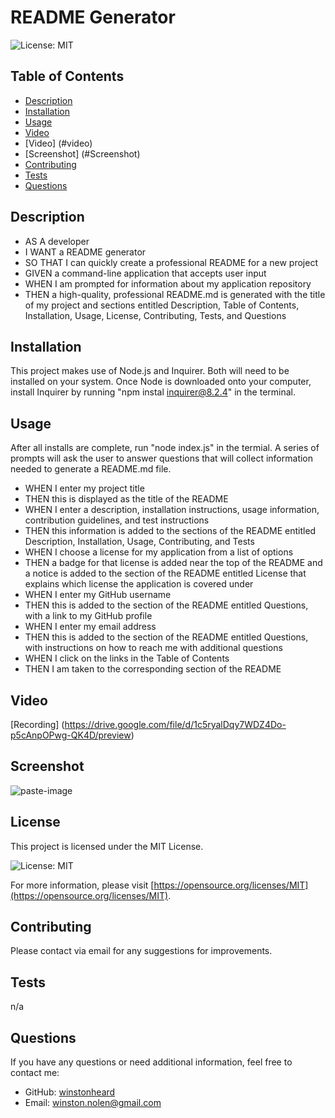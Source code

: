 # README Generator
![License: MIT](https://img.shields.io/badge/License-MIT-green.svg)

## Table of Contents

- [Description](#description)
- [Installation](#installation)
- [Usage](#usage)
- [Video](#video)
- [Video] (#video)
- [Screenshot] (#Screenshot) 
- [Contributing](#contributing)
- [Tests](#tests)
- [Questions](#questions)

## Description

- AS A developer
- I WANT a README generator
- SO THAT I can quickly create a professional README for a new project
- GIVEN a command-line application that accepts user input
- WHEN I am prompted for information about my application repository
- THEN a high-quality, professional README.md is generated with the title of my project and sections entitled Description, Table of Contents, Installation, Usage, License, Contributing, Tests, and Questions

## Installation

This project makes use of Node.js and Inquirer. Both will need to be installed on your system.
Once Node is downloaded onto your computer, install Inquirer by running "npm instal inquirer@8.2.4" in the terminal.


## Usage

After all installs are complete, run "node index.js" in the termial. A series of prompts will ask the user to answer questions that will collect information needed to generate a README.md file.
- WHEN I enter my project title
- THEN this is displayed as the title of the README
- WHEN I enter a description, installation instructions, usage information, contribution guidelines, and test instructions
- THEN this information is added to the sections of the README entitled Description, Installation, Usage, Contributing, and Tests
- WHEN I choose a license for my application from a list of options
- THEN a badge for that license is added near the top of the README and a notice is added to the section of the README entitled License that explains which license the application is covered under
- WHEN I enter my GitHub username
- THEN this is added to the section of the README entitled Questions, with a link to my GitHub profile
- WHEN I enter my email address
- THEN this is added to the section of the README entitled Questions, with instructions on how to reach me with additional questions
- WHEN I click on the links in the Table of Contents
- THEN I am taken to the corresponding section of the README

## Video

[Recording] (https://drive.google.com/file/d/1c5ryalDqy7WDZ4Do-p5cAnpOPwg-QK4D/preview)

## Screenshot

![paste-image](assets/images/README-screenshot.png)


## License

This project is licensed under the MIT License. 

![License: MIT](https://img.shields.io/badge/License-MIT-green.svg)

For more information, please visit [https://opensource.org/licenses/MIT](https://opensource.org/licenses/MIT).


## Contributing

Please contact via email for any suggestions for improvements. 

## Tests

n/a

## Questions

If you have any questions or need additional information, feel free to contact me:

- GitHub: [winstonheard](https://github.com/winstonheard)
- Email: winston.nolen@gmail.com